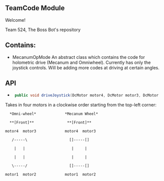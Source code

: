 ## TeamCode Module

Welcome!

Team 524, The Boss Bot's repository

## Contains:

* MecanumOpMode
An abstract class which contains the code for holometric drive (Mecanum and Omniwheel). Currently
has only the joystick controls. Will be adding more codes at driving at certain angles.

## API

* ```java
   public void driveJoystick(DcMotor motor4, DcMotor motor3, DcMotor motor2, DcMotor motor1)`
  ```
Takes in four motors in a clockwise order starting from the top-left corner:

```
  *Omni-wheel*             *Mecanum Wheel*

  **[Front]**               **[Front]**

motor4  motor3             motor4  motor3

   /-----\                   []-----[]

    |   |                     |     |

    |   |                     |     |

   \-----/                   []-----[]

motor1  motor2             motor1  motor2
```